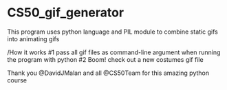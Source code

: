 # CS50_gif_generator
This program uses python language and PIL module to combine static gifs into animating gifs

/How it works
#1 pass all gif files as command-line argument when running the program with python
#2 Boom! check out a new costumes gif file

Thank you @DavidJMalan and all @CS50Team for this amazing python course
